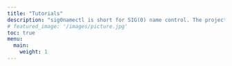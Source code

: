 ```yaml
---
title: "Tutorials"
description: "sig0namectl is short for SIG(0) name control. The project allows secure and distributed delegation of DNS updates by directly communicating with the DNS infrastructure."
# featured_image: '/images/picture.jpg'
toc: true
menu:
  main:
    weight: 1
---
```


